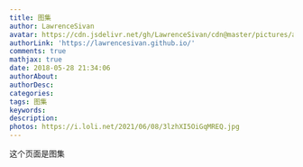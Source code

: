 ```yaml
---
title: 图集
author: LawrenceSivan
avatar: https://cdn.jsdelivr.net/gh/LawrenceSivan/cdn@master/pictures/avatar.jpg
authorLink: 'https://lawrencesivan.github.io/'
comments: true
mathjax: true
date: 2018-05-28 21:34:06
authorAbout:
authorDesc:
categories:
tags: 图集
keywords:
description:
photos: https://i.loli.net/2021/06/08/3lzhXI5OiGqMREQ.jpg
---
```


这个页面是图集